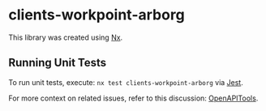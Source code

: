 # clients-workpoint-arborg

This library was created using [Nx](https://nx.dev).

## Running Unit Tests

To run unit tests, execute: `nx test clients-workpoint-arborg` via [Jest](https://jestjs.io).

For more context on related issues, refer to this discussion: [OpenAPITools](https://github.com/OpenAPITools/openapi-generator/issues/6332#issuecomment-707817192).
